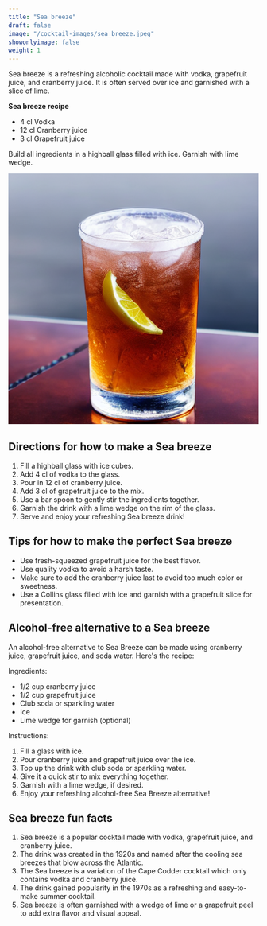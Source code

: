 ```yaml
---
title: "Sea breeze"
draft: false
image: "/cocktail-images/sea_breeze.jpeg"
showonlyimage: false
weight: 1
---
```


Sea breeze is a refreshing alcoholic cocktail made with vodka, grapefruit juice, and cranberry juice. It is often served over ice and garnished with a slice of lime.

<!--more-->

**Sea breeze recipe**

- 4 cl Vodka
- 12 cl Cranberry juice
- 3 cl Grapefruit juice


Build all ingredients in a highball glass filled with ice. Garnish with lime wedge.

![](/cocktail-images/sea_breeze.jpeg)


## Directions for how to make a Sea breeze

1. Fill a highball glass with ice cubes.
2. Add 4 cl of vodka to the glass.
3. Pour in 12 cl of cranberry juice.
4. Add 3 cl of grapefruit juice to the mix.
5. Use a bar spoon to gently stir the ingredients together.
6. Garnish the drink with a lime wedge on the rim of the glass.
7. Serve and enjoy your refreshing Sea breeze drink!

## Tips for how to make the perfect Sea breeze

- Use fresh-squeezed grapefruit juice for the best flavor.
- Use quality vodka to avoid a harsh taste.
- Make sure to add the cranberry juice last to avoid too much color or sweetness.
- Use a Collins glass filled with ice and garnish with a grapefruit slice for presentation.

## Alcohol-free alternative to a Sea breeze

An alcohol-free alternative to Sea Breeze can be made using cranberry juice, grapefruit juice, and soda water. Here's the recipe:

Ingredients:
- 1/2 cup cranberry juice
- 1/2 cup grapefruit juice
- Club soda or sparkling water
- Ice
- Lime wedge for garnish (optional)

Instructions:
1. Fill a glass with ice.
2. Pour cranberry juice and grapefruit juice over the ice.
3. Top up the drink with club soda or sparkling water.
4. Give it a quick stir to mix everything together.
5. Garnish with a lime wedge, if desired.
6. Enjoy your refreshing alcohol-free Sea Breeze alternative!

## Sea breeze fun facts

1. Sea breeze is a popular cocktail made with vodka, grapefruit juice, and cranberry juice.
2. The drink was created in the 1920s and named after the cooling sea breezes that blow across the Atlantic.
3. The Sea breeze is a variation of the Cape Codder cocktail which only contains vodka and cranberry juice.
4. The drink gained popularity in the 1970s as a refreshing and easy-to-make summer cocktail.
5. Sea breeze is often garnished with a wedge of lime or a grapefruit peel to add extra flavor and visual appeal.

